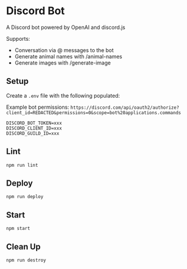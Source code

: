 # Discord Bot

A Discord bot powered by OpenAI and discord.js

Supports:

* Conversation via @ messages to the bot
* Generate animal names with /animal-names
* Generate images with /generate-image

## Setup

Create a `.env` file with the following populated:

Example bot permissions: `https://discord.com/api/oauth2/authorize?client_id=REDACTED&permissions=0&scope=bot%20applications.commands`

```
DISCORD_BOT_TOKEN=xxx
DISCORD_CLIENT_ID=xxx
DISCORD_GUILD_ID=xxx
```

## Lint

`npm run lint`

## Deploy

`npm run deploy`

## Start

`npm start`

## Clean Up

`npm run destroy`
